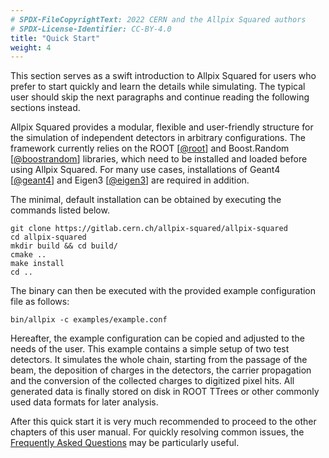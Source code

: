 ```yaml
---
# SPDX-FileCopyrightText: 2022 CERN and the Allpix Squared authors
# SPDX-License-Identifier: CC-BY-4.0
title: "Quick Start"
weight: 4
---
```


This section serves as a swift introduction to Allpix Squared for users who prefer to start quickly and learn the details
while simulating. The typical user should skip the next paragraphs and continue reading the following sections instead.

Allpix Squared provides a modular, flexible and user-friendly structure for the simulation of independent detectors in
arbitrary configurations. The framework currently relies on the ROOT \[[@root]\] and Boost.Random \[[@boostrandom]\]
libraries, which need to be installed and loaded before using Allpix Squared. For many use cases, installations of Geant4
\[[@geant4]\] and Eigen3 \[[@eigen3]\] are required in addition.

The minimal, default installation can be obtained by executing the commands listed below.

```shell
git clone https://gitlab.cern.ch/allpix-squared/allpix-squared
cd allpix-squared
mkdir build && cd build/
cmake ..
make install
cd ..
```

The binary can then be executed with the provided example configuration file as follows:

```shell
bin/allpix -c examples/example.conf
```

Hereafter, the example configuration can be copied and adjusted to the needs of the user. This example contains a simple
setup of two test detectors. It simulates the whole chain, starting from the passage of the beam, the deposition of charges
in the detectors, the carrier propagation and the conversion of the collected charges to digitized pixel hits. All generated
data is finally stored on disk in ROOT TTrees or other commonly used data formats for later analysis.

After this quick start it is very much recommended to proceed to the other chapters of this user manual. For quickly
resolving common issues, the [Frequently Asked Questions](../13_faq/_index.md) may be particularly useful.


[@root]: http://root.cern.ch/
[@boostrandom]: https://www.boost.org/doc/libs/1_75_0/doc/html/boost_random/reference.html
[@geant4]: https://doi.org/10.1016/S0168-9002(03)01368-8
[@eigen3]: http://eigen.tuxfamily.org

